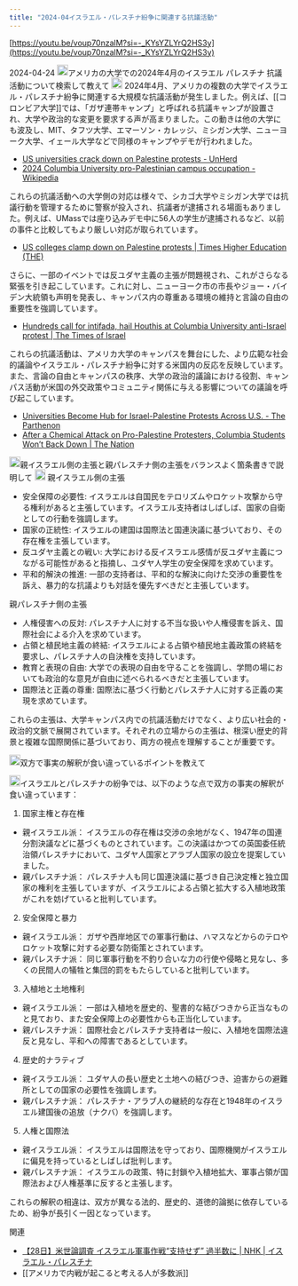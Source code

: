 ```yaml
---
title: "2024-04イスラエル・パレスチナ紛争に関連する抗議活動"
---
```


[https://youtu.be/voup70nzalM?si=-_KYsYZLYrQ2HS3y](https://youtu.be/voup70nzalM?si=-_KYsYZLYrQ2HS3y)

2024-04-24
<img src='https://scrapbox.io/api/pages/nishio/nishio/icon' alt='nishio.icon' height="19.5"/>アメリカの大学での2024年4月のイスラエル パレスチナ 抗議活動について検索して教えて
<img src='https://scrapbox.io/api/pages/nishio/gpt/icon' alt='gpt.icon' height="19.5"/>
2024年4月、アメリカの複数の大学でイスラエル・パレスチナ紛争に関連する大規模な抗議活動が発生しました。例えば、[[コロンビア大学]]では、「ガザ連帯キャンプ」と呼ばれる抗議キャンプが設置され、大学や政治的な変更を要求する声が高まりました。この動きは他の大学にも波及し、MIT、タフツ大学、エマーソン・カレッジ、ミシガン大学、ニューヨーク大学、イェール大学などで同様のキャンプやデモが行われました。
- [US universities crack down on Palestine protests - UnHerd](https://unherd.com/newsroom/us-universities-crack-down-on-palestine-protests/)
- [2024 Columbia University pro-Palestinian campus occupation - Wikipedia](https://en.wikipedia.org/wiki/2024_Columbia_University_pro-Palestinian_campus_occupation)

これらの抗議活動への大学側の対応は様々で、シカゴ大学やミシガン大学では抗議行動を管理するために警察が投入され、抗議者が逮捕される場面もありました​​。例えば、UMassでは座り込みデモ中に56人の学生が逮捕されるなど、以前の事件と比較してもより厳しい対応が取られています​。
- [US colleges clamp down on Palestine protests | Times Higher Education (THE)](https://www.timeshighereducation.com/news/us-universities-clamp-down-harder-pro-palestine-protests)


さらに、一部のイベントでは反ユダヤ主義の主張が問題視され、これがさらなる緊張を引き起こしています。これに対し、ニューヨーク市の市長やジョー・バイデン大統領も声明を発表し、キャンパス内の尊重ある環境の維持と言論の自由の重要性を強調しています​​。
- [Hundreds call for intifada, hail Houthis at Columbia University anti-Israel protest | The Times of Israel](https://www.timesofisrael.com/hundreds-call-for-intifada-hail-houthis-at-columbia-university-anti-israel-protest/)

これらの抗議活動は、アメリカ大学のキャンパスを舞台にした、より広範な社会的議論やイスラエル・パレスチナ紛争に対する米国内の反応を反映しています。また、言論の自由とキャンパスの秩序、大学の政治的議論における役割、キャンパス活動が米国の外交政策やコミュニティ関係に与える影響についての議論を呼び起こしています。
- [Universities Become Hub for Israel-Palestine Protests Across U.S. - The Parthenon](https://marshallparthenon.com/32222/news/universities-become-hub-for-israel-palestine-protests-across-u-s/)
- [After a Chemical Attack on Pro-Palestine Protesters, Columbia Students Won’t Back Down | The Nation](https://www.thenation.com/article/activism/chemical-attack-skunk-palestine-protest-columbia/)

<img src='https://scrapbox.io/api/pages/nishio/nishio/icon' alt='nishio.icon' height="19.5"/>親イスラエル側の主張と親パレスチナ側の主張をバランスよく箇条書きで説明して
<img src='https://scrapbox.io/api/pages/nishio/gpt/icon' alt='gpt.icon' height="19.5"/>
親イスラエル側の主張
- 安全保障の必要性: イスラエルは自国民をテロリズムやロケット攻撃から守る権利があると主張しています。イスラエル支持者はしばしば、国家の自衛としての行動を強調します。
- 国家の正統性: イスラエルの建国は国際法と国連決議に基づいており、その存在権を主張しています。
- 反ユダヤ主義との戦い: 大学における反イスラエル感情が反ユダヤ主義につながる可能性があると指摘し、ユダヤ人学生の安全保障を求めています。
- 平和的解決の推進: 一部の支持者は、平和的な解決に向けた交渉の重要性を訴え、暴力的な抗議よりも対話を優先すべきだと主張しています。

親パレスチナ側の主張
- 人権侵害への反対: パレスチナ人に対する不当な扱いや人権侵害を訴え、国際社会による介入を求めています。
- 占領と植民地主義の終結: イスラエルによる占領や植民地主義政策の終結を要求し、パレスチナ人の自決権を支持しています。
- 教育と表現の自由: 大学での表現の自由を守ることを強調し、学問の場においても政治的な意見が自由に述べられるべきだと主張しています。
- 国際法と正義の尊重: 国際法に基づく行動とパレスチナ人に対する正義の実現を求めています。

これらの主張は、大学キャンパス内での抗議活動だけでなく、より広い社会的・政治的文脈で展開されています。それぞれの立場からの主張は、根深い歴史的背景と複雑な国際関係に基づいており、両方の視点を理解することが重要です。

<img src='https://scrapbox.io/api/pages/nishio/nishio/icon' alt='nishio.icon' height="19.5"/>双方で事実の解釈が食い違っているポイントを教えて

<img src='https://scrapbox.io/api/pages/nishio/gpt/icon' alt='gpt.icon' height="19.5"/>イスラエルとパレスチナの紛争では、以下のような点で双方の事実の解釈が食い違っています：

1. 国家主権と存在権
- 親イスラエル派： イスラエルの存在権は交渉の余地がなく、1947年の国連分割決議などに基づくものとされています。この決議はかつての英国委任統治領パレスチナにおいて、ユダヤ人国家とアラブ人国家の設立を提案していました。
- 親パレスチナ派： パレスチナ人も同じ国連決議に基づき自己決定権と独立国家の権利を主張していますが、イスラエルによる占領と拡大する入植地政策がこれを妨げていると批判しています。
2. 安全保障と暴力
- 親イスラエル派： ガザや西岸地区での軍事行動は、ハマスなどからのテロやロケット攻撃に対する必要な防衛策とされています。
- 親パレスチナ派： 同じ軍事行動を不釣り合いな力の行使や侵略と見なし、多くの民間人の犠牲と集団的罰をもたらしていると批判しています。
3. 入植地と土地権利
- 親イスラエル派： 一部は入植地を歴史的、聖書的な結びつきから正当なものと見ており、また安全保障上の必要性からも正当化しています。
- 親パレスチナ派： 国際社会とパレスチナ支持者は一般に、入植地を国際法違反と見なし、平和への障害であるとしています。
4. 歴史的ナラティブ
- 親イスラエル派： ユダヤ人の長い歴史と土地への結びつき、迫害からの避難所としての国家の必要性を強調します。
- 親パレスチナ派： パレスチナ・アラブ人の継続的な存在と1948年のイスラエル建国後の追放（ナクバ）を強調します。
5. 人権と国際法
- 親イスラエル派： イスラエルは国際法を守っており、国際機関がイスラエルに偏見を持っているとしばしば批判します。
- 親パレスチナ派： イスラエルの政策、特に封鎖や入植地拡大、軍事占領が国際法および人権基準に反すると主張します。

これらの解釈の相違は、双方が異なる法的、歴史的、道徳的論拠に依存しているため、紛争が長引く一因となっています。


関連
- [【28日】米世論調査 イスラエル軍事作戦“支持せず” 過半数に | NHK | イスラエル・パレスチナ](https://www3.nhk.or.jp/news/html/20240328/k10014404681000.html)
- [[アメリカで内戦が起こると考える人が多数派]]
